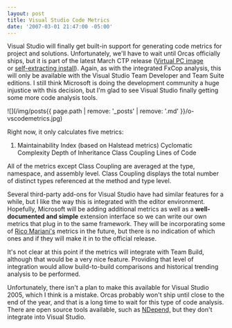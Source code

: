 ```yaml
---
layout: post
title: Visual Studio Code Metrics
date: '2007-03-01 21:47:00 -05:00'
---
```


Visual Studio will finally get built-in support for generating code metrics for project and solutions. Unfortunately, we'll have to wait until Orcas officially ships, but it is part of the latest March CTP release ([Virtual PC image](http://www.microsoft.com/downloads/details.aspx?FamilyID=B533619A-0008-4DD6-9ED1-47D482683C78&displaylang=en) or [self-extracting install](http://www.microsoft.com/downloads/details.aspx?FamilyID=cf76fcba-07af-47ac-8822-4ad346210670&DisplayLang=en)). Again, as with the integrated FxCop analysis, this will only be available with the Visual Studio Team Developer and Team Suite editions. I still think Microsoft is doing the development community a huge injustice with this decision, but I'm glad to see Visual Studio finally getting some more code analysis tools.

![](/img/posts{{ page.path | remove: '_posts' | remove: '.md' }}/o-vscodemetrics.jpg) 

Right now, it only calculates five metrics:

1.  Maintainability Index (based on Halstead metrics)  Cyclomatic Complexity  Depth of Inheritance  Class Coupling  Lines of Code 

All of the metrics except Class Coupling are averaged at the type, namespace, and assembly level. Class Coupling displays the total number of distinct types referenced at the method and type level.

Several third-party add-ons for Visual Studio have had similar features for a while, but I like the way this is integrated with the editor environment. Hopefully, Microsoft will be adding additional metrics as well as a **well-documented and simple** extension interface so we can write our own metrics that plug in to the same framework. They will be incorporating some of [Rico Mariani's](http://blogs.msdn.com/ricom/) metrics in the future, but there is no indication of which ones and if they will make it in to the official release.

It's not clear at this point if the metrics will integrate with Team Build, although that would be a very nice feature. Providing that level of integration would allow build-to-build comparisons and historical trending analysis to be performed.

Unfortunately, there isn't a plan to make this available for Visual Studio 2005, which I think is a mistake. Orcas probably won't ship until close to the end of the year, and that is a long time to wait for this type of code analysis. There are open source tools available, such as [NDepend,](http://www.ndepend.com) but they don't integrate into Visual Studio.
